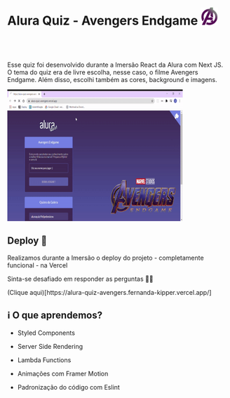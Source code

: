 <header style="display:flex; align-items'center'">
    <h1>Alura Quiz - Avengers Endgame <img src="/assets/avengersLogo.svg" width="40px" height="40px"></h1>
</header>

<main>
    <p>Esse quiz foi desenvolvido durante a Imersão React da Alura com Next JS. O tema do quiz era de livre escolha, nesse caso, o filme Avengers Endgame. Além disso, escolhi também as cores, background e imagens.</p>
    <img src="/assets/landingPage.gif" width="400px" height="300px">
    <h2>Deploy 📲</h2>
    <p>Realizamos durante a Imersão o deploy do projeto - completamente funcional - na Vercel</p>
    <p>Sinta-se desafiado em responder as perguntas 🧐🧐</p>
    (Clique aqui)[https://alura-quiz-avengers.fernanda-kipper.vercel.app/]
</main>

## :information_source: O que aprendemos?

- Styled Components

- Server Side Rendering

- Lambda Functions

- Animações com Framer Motion

- Padronização do código com Eslint
